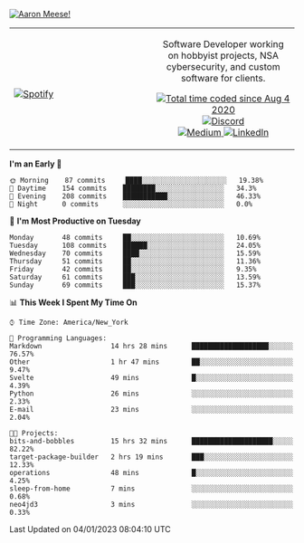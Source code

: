 [![Aaron Meese!](https://user-images.githubusercontent.com/17814535/88975338-a2aabf00-d27f-11ea-963f-8a19608716b4.png)](https://github.com/ajmeese7/readme-ascii "README ASCII")

<!-- Modified from project here: https://github.com/novatorem/novatorem -->
<table width="100%">
  <tr>
  <td width="50%">

&nbsp; <br> [![Spotify](https://ajmeese7.vercel.app/api/spotify)](https://open.spotify.com/user/ajmeese)

  </td>
  <td width="50%">
    <p align="center">
    Software Developer working on hobbyist projects, NSA cybersecurity, and custom software for clients.
    </p>
    <p align="center">
      <a href="https://wakatime.com/@f726891d-3b02-46cd-9b60-e8c59f9e2b14">
        <img src="https://wakatime.com/badge/user/f726891d-3b02-46cd-9b60-e8c59f9e2b14.svg" alt="Total time coded since Aug 4 2020" title="WakaTime" />
      </a>
      <a href="http://link.aaronmeese.com/discord">
        <img src="https://img.shields.io/badge/discord-ajmeese7%234835-369?style=flat-square&logo=discord&logoColor=white&color=purple" alt="Discord" title="Discord">
      </a>
      <br />
      <a href="https://link.aaronmeese.com/medium">
        <img src="https://img.shields.io/badge/medium-ajmeese7-1DB954?style=flat-square&logo=medium&logoColor=white" alt="Medium" title="Medium">
      </a>
      <a href="https://link.aaronmeese.com/linkedin">
        <img src="https://img.shields.io/badge/linkedIn-aaronmeese-1DB954?style=flat-square&logo=linkedin&logoColor=white&color=blue" alt="LinkedIn" title="LinkedIn">
      </a>
    </p>
  </td>

</table>

[//]: <> (The `&nbsp;` is to have Aphelion take up more space)

<!--START_SECTION:waka-->
**I'm an Early 🐤** 

```text
🌞 Morning    87 commits     ████░░░░░░░░░░░░░░░░░░░░░   19.38% 
🌆 Daytime    154 commits    ████████░░░░░░░░░░░░░░░░░   34.3% 
🌃 Evening    208 commits    ███████████░░░░░░░░░░░░░░   46.33% 
🌙 Night      0 commits      ░░░░░░░░░░░░░░░░░░░░░░░░░   0.0%

```
📅 **I'm Most Productive on Tuesday** 

```text
Monday       48 commits     ██░░░░░░░░░░░░░░░░░░░░░░░   10.69% 
Tuesday      108 commits    ██████░░░░░░░░░░░░░░░░░░░   24.05% 
Wednesday    70 commits     ████░░░░░░░░░░░░░░░░░░░░░   15.59% 
Thursday     51 commits     ██░░░░░░░░░░░░░░░░░░░░░░░   11.36% 
Friday       42 commits     ██░░░░░░░░░░░░░░░░░░░░░░░   9.35% 
Saturday     61 commits     ███░░░░░░░░░░░░░░░░░░░░░░   13.59% 
Sunday       69 commits     ███░░░░░░░░░░░░░░░░░░░░░░   15.37%

```


📊 **This Week I Spent My Time On** 

```text
⌚︎ Time Zone: America/New_York

💬 Programming Languages: 
Markdown                 14 hrs 28 mins      ███████████████████░░░░░░   76.57% 
Other                    1 hr 47 mins        ██░░░░░░░░░░░░░░░░░░░░░░░   9.47% 
Svelte                   49 mins             █░░░░░░░░░░░░░░░░░░░░░░░░   4.39% 
Python                   26 mins             ░░░░░░░░░░░░░░░░░░░░░░░░░   2.33% 
E-mail                   23 mins             ░░░░░░░░░░░░░░░░░░░░░░░░░   2.04%

🐱‍💻 Projects: 
bits-and-bobbles         15 hrs 32 mins      ████████████████████░░░░░   82.22% 
target-package-builder   2 hrs 19 mins       ███░░░░░░░░░░░░░░░░░░░░░░   12.33% 
operations               48 mins             █░░░░░░░░░░░░░░░░░░░░░░░░   4.25% 
sleep-from-home          7 mins              ░░░░░░░░░░░░░░░░░░░░░░░░░   0.68% 
neo4jd3                  3 mins              ░░░░░░░░░░░░░░░░░░░░░░░░░   0.33%

```


 Last Updated on 04/01/2023 08:04:10 UTC
<!--END_SECTION:waka-->

